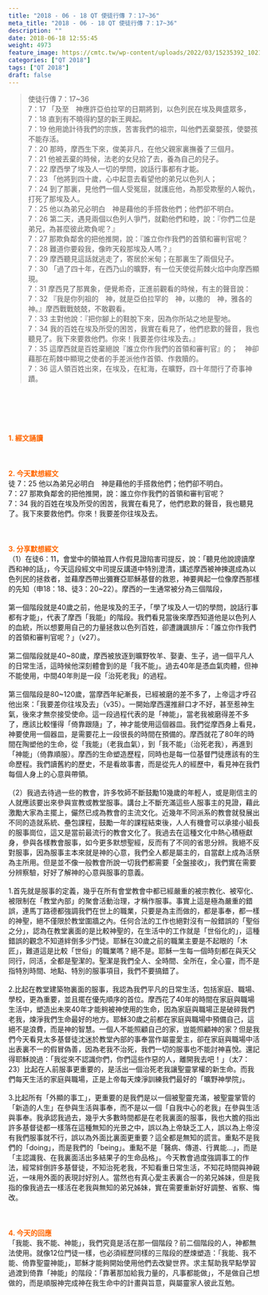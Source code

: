```yaml
---
title: "2018 - 06 - 18 QT 使徒行傳 7：17~36"
meta_title: "2018 - 06 - 18 QT 使徒行傳 7：17~36"
description: ""
date: 2018-06-18 12:55:45
weight: 4973
feature_image: https://cmtc.tw/wp-content/uploads/2022/03/15235392_10211799862337740_180693556567566654_o-1.webp
categories: ["QT 2018"]
tags: ["QT 2018"]
draft: false
---
```


<blockquote>使徒行傳 7：17~36<br />
7：17 「及至　神應許亞伯拉罕的日期將到，以色列民在埃及興盛眾多，<br />
7：18 直到有不曉得約瑟的新王興起。<br />
7：19 他用詭計待我們的宗族，苦害我們的祖宗，叫他們丟棄嬰孩，使嬰孩不能存活。<br />
7：20 那時，摩西生下來，俊美非凡，在他父親家裏撫養了三個月。<br />
7：21 他被丟棄的時候，法老的女兒拾了去，養為自己的兒子。<br />
7：22 摩西學了埃及人一切的學問，說話行事都有才能。<br />
7：23 「他將到四十歲，心中起意去看望他的弟兄以色列人；<br />
7：24 到了那裏，見他們一個人受冤屈，就護庇他，為那受欺壓的人報仇，打死了那埃及人。<br />
7：25 他以為弟兄必明白　神是藉他的手搭救他們；他們卻不明白。<br />
7：26 第二天，遇見兩個以色列人爭鬥，就勸他們和睦，說：『你們二位是弟兄，為甚麼彼此欺負呢？』<br />
7：27 那欺負鄰舍的把他推開，說：『誰立你作我們的首領和審判官呢？<br />
7：28 難道你要殺我，像昨天殺那埃及人嗎？』<br />
7：29 摩西聽見這話就逃走了，寄居於米甸；在那裏生了兩個兒子。<br />
7：30 「過了四十年，在西乃山的曠野，有一位天使從荊棘火焰中向摩西顯現。<br />
7：31 摩西見了那異象，便覺希奇，正進前觀看的時候，有主的聲音說：<br />
7：32 『我是你列祖的　神，就是亞伯拉罕的　神，以撒的　神，雅各的　神。』摩西戰戰兢兢，不敢觀看。<br />
7：33 主對他說：『把你腳上的鞋脫下來，因為你所站之地是聖地。<br />
7：34 我的百姓在埃及所受的困苦，我實在看見了，他們悲歎的聲音，我也聽見了。我下來要救他們。你來！我要差你往埃及去。』<br />
7：35 這摩西就是百姓棄絕說『誰立你作我們的首領和審判官』的；　神卻藉那在荊棘中顯現之使者的手差派他作首領、作救贖的。<br />
7：36 這人領百姓出來，在埃及，在紅海，在曠野，四十年間行了奇事神蹟。</blockquote><br />
&nbsp;<br />
<br />
&nbsp;<br />
<br />
<span style="color: #ff6600;"><strong>1. </strong><strong>經文誦讀</strong></span><br />
<br />
<span style="color: #ff6600;"><strong> </strong></span><br />
<br />
<span style="color: #ff6600;"><strong>2. 今天默想</strong><strong>經文<br />
</strong></span>徒 7：25 他以為弟兄必明白　神是藉他的手搭救他們；他們卻不明白。<br />
7：27 那欺負鄰舍的把他推開，說：誰立你作我們的首領和審判官呢？<br />
7：34 我的百姓在埃及所受的困苦，我實在看見了，他們悲歎的聲音，我也聽見了。我下來要救他們。你來！我要差你往埃及去。<br />
<br />
&nbsp;<br />
<br />
<span style="color: #ff6600;"><strong>3. 分享默想經文<br />
</strong></span>（1）在徒6：11，會堂中的領袖買人作假見證陷害司提反，說：「聽見他說謗讀摩西和神的話」，今天這段經文中司提反講道中特別澄清，講述摩西被神揀選成為以色列民的拯救者，並藉摩西帶出彌賽亞耶穌基督的救恩，神要興起一位像摩西那樣的先知（申18：18、徒3：20~22）。摩西的一生通常被分為三個階段，<br />
<br />
第一個階段就是40歲之前，他是埃及的王子，「學了埃及人一切的學問，說話行事都有才能」，代表了摩西「我能」的階段。我們看見當後來摩西知道他是以色列人的血統，所以想要用自己的力量拯救以色列百姓，卻遭譏諷排斥：「誰立你作我們的首領和審判官呢？」（v27）。<br />
<br />
第二個階段就是40~80歲，摩西被放逐到曠野牧羊、娶妻、生子，過一個平凡人的日常生活，這時候他深刻體會到的是「我不能」。過去40年是憑血氣肉體，但神不能使用，中間40年則是一段「治死老我」的過程。<br />
<br />
第三個階段是80~120歲，當摩西年紀漸長，已經被磨的差不多了，上帝這才呼召他出來：「我要差你往埃及去」（v35）。一開始摩西還推辭口才不好，甚至惹神生氣，後來才無奈接受使命。這一段過程代表的是「神能」，當老我被磨得差不多了，應該比較懂得「倚靠跟隨」了，神才能使用這個器皿。我們從摩西身上看見，神要使用一個器皿，是需要花上一段很長的時間在預備的。摩西就花了80年的時間在陶塑他的生命，從「我能」（老我血氣），到「我不能」（治死老我），再進到「神能」（倚靠順服）。摩西的生命塑造歷程，同時也是每一位基督門徒應該有的生命歷程。我們讀舊約的歷史，不是看故事書，而是從先人的經歷中，看見神在我們每個人身上的心意與帶領。<br />
<br />
（2）我過去待過一些的教會，許多牧師不斷鼓勵10幾歲的年輕人，或是剛信主的人就應該要出來參與宣教或教堂服事。講台上不斷充滿這些人服事主的見證，藉此激勵大家為主擺上，儼然已成為教會的主流文化。近幾年不同派系的教會就發展出不同的造就系統、壘包課程，鼓勵一年的課程結束後，人人有機會可以承接小組長的服事崗位，這又是當前最流行的教會文化了。我過去在這種文化中熱心積極獻身，參與各樣教會服事，如今更多默想聖經，反而有了不同的省思分辨。我絕不反對服事，因為服事主本來就是神的心意，我們全人都是屬主的，自當獻上成為活祭為主所用。但是並不像一般教會所說一切我們都需要「全盤接收」，我們實在需要分辨察驗，好好了解神的心意與服事的意義。<br />
<br />
1.首先就是服事的定義，幾乎在所有會堂教會中都已經嚴重的被宗教化、被窄化、被限制在「教堂內部」的聚會活動治理，才稱作服事。事實上這是極為嚴重的錯誤，連馬丁路德都強調我們在世上的職業，只要是為主而做的，都是事奉，都一樣的神聖，絕不僅限於教堂圍牆之內。任何合法的工作也絕對沒有一般錯誤的「聖俗之分」，認為在教堂裏面的是比較神聖的，在生活中的工作就是「世俗化的」，這種錯誤的觀念不知道絆倒多少門徒。耶穌在30歲之前的職業主要是不起眼的「木匠」，難道這是比較「世俗」的職業嗎？絕不是。耶穌一生每一個時刻都在與天父同行，同活，全都是聖潔的。聖潔是我們全人、全時間、全所在，全心靈，而不是指特別時間、地點、特別的服事項目，我們不要搞錯了。<br />
<br />
2.比起在教堂建築物裏面的服事，我認為我們平凡的日常生活，包括家庭、職場、學校，更為重要，並且擺在優先順序的首位。摩西花了40年的時間在家庭與職場生活中，塑造出未來40年才能夠被神使用的生命，因為家庭與職場正是破碎我們老我，煉淨我們生命最好的地方。耶穌30歲之前都在家庭與職場中預備自己，這絕不是浪費，而是神的智慧。一個人不能照顧自己的家，豈能照顧神的家？但是我們今天看見太多基督徒沈迷於教堂內部的事奉當作屬靈愛主，卻在家庭與職場中活出表裏不一的假冒偽善，因為老我不治死，我們一切的服事也不能討神喜悅。還記得耶穌說過：「我從來不認識你們，你們這些作惡的人，離開我去吧！」（太7：23）比起在人前服事更重要的，是活出一個治死老我讓聖靈掌權的新生命。而我們每天生活的家庭與職場，正是上帝每天煉淨訓練我們最好的「曠野神學院」。<br />
<br />
3.比起所有「外顯的事工」，更重要的是我們是以一個被聖靈充滿，被聖靈掌管的「新造的人生」在參與生活與事奉，而不是以一個「自我中心的老我」在參與生活與事奉。我承認我過去，幾乎大多數時間都是在老我裏面的服事，我也大膽的指出許多基督徒都一樣落在這種無知的光景之中，誤以為上帝缺乏工人，誤以為上帝沒有我們服事就不行，誤以為外面比裏面更重要？這全都是無知的謊言。重點不是我們的「doing」，而是我們的「being」。重點不是「醫病、傳道、行異能…」，而是「主認識我、在我裏面活出多結果子的生命品格」。今天教會過度強調事工的作法，經常絆倒許多基督徒，不知治死老我，不知看重日常生活，不知花時間與神親近，一味用外面的表現討好別人。當然也有真心愛主表裏合一的弟兄姊妹，但是我指的像我過去一樣活在老我與無知的弟兄姊妹，實在需要重新好好調整、省察、悔改。<br />
<br />
&nbsp;<br />
<br />
<span style="color: #ff6600;"><strong>4. 今天的回應<br />
</strong></span>「我能、我不能、神能」，我們究竟是活在那一個階段？前二個階段的人，神都無法使用。就像12位門徒一樣，也必須經歷同樣的三階段的歷煉塑造：「我能、我不能、倚靠聖靈神能」，耶穌才能夠開始使用他們去改變世界。求主幫助我早點學習過渡到倚靠「神能」的階段：「靠著那加給我力量的，凡事都能做」，不是做自己想做的，而是順服神完成神在我生命中的計畫與旨意，與屬靈家人彼此互勉。<br />
<br />
&nbsp;
        